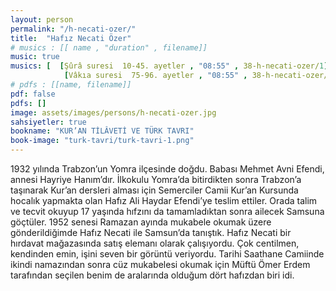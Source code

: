 ```yaml
---
layout: person
permalink: "/h-necati-ozer/"
title:  "Hafız Necati Özer"
# musics : [[ name , "duration" , filename]]
music: true
musics: [  [Şûrâ suresi  10-45. ayetler , "08:55" , 38-h-necati-ozer/1],
            [Vâkıa suresi  75-96. ayetler , "08:55" , 38-h-necati-ozer/1]]
# pdfs : [[name, filename]]
pdf: false
pdfs: []
image: assets/images/persons/h-necati-ozer.jpg
sahsiyetler: true
bookname: "KUR’AN TİLÂVETİ VE TÜRK TAVRI"
book-image: "turk-tavri/turk-tavri-1.png"
---
```


1932 yılında Trabzon’un Yomra ilçesinde doğdu. Babası Mehmet Avni Efendi, annesi Hayriye Hanım’dır. 
İlkokulu Yomra’da bitirdikten sonra Trabzon’a taşınarak Kur’an dersleri alması için Semerciler Camii Kur’an Kursunda hocalık yapmakta olan Hafız Ali Haydar Efendi’ye teslim ettiler. Orada talim ve tecvit okuyup 17 yaşında hıfzını da tamamladıktan sonra ailecek Samsuna göçtüler. 
1952 senesi Ramazan ayında mukabele okumak üzere gönderildiğimde Hafız Necati ile Samsun’da tanıştık. Hafız Necati bir hırdavat mağazasında satış elemanı olarak çalışıyordu. Çok centilmen, kendinden emin, işini seven bir görüntü veriyordu. 
Tarihi Saathane Camiinde ikindi namazından sonra cüz mukabelesi okumak için Müftü Ömer Erdem tarafından seçilen benim de aralarında olduğum dört hafızdan biri idi.